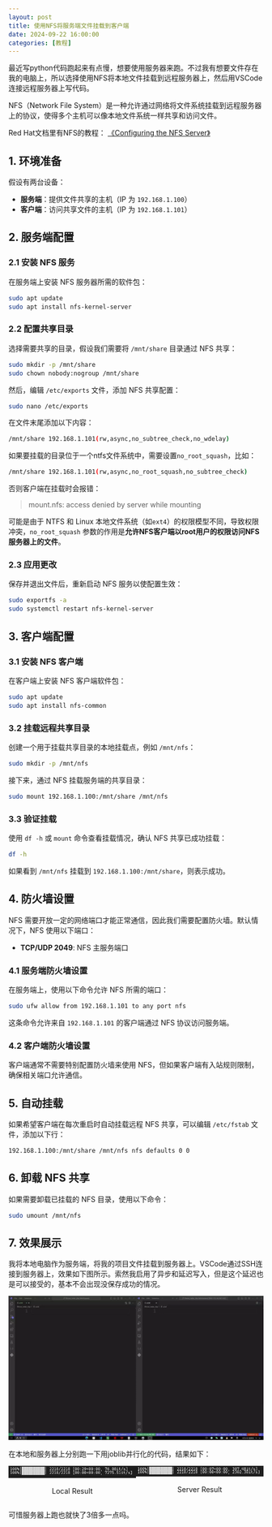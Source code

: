 ```yaml
---
layout: post
title: 使用NFS将服务端文件挂载到客户端
date: 2024-09-22 16:00:00
categories: [教程]
---
```


最近写python代码跑起来有点慢，想要使用服务器来跑。不过我有想要文件存在我的电脑上，所以选择使用NFS将本地文件挂载到远程服务器上，然后用VSCode连接远程服务器上写代码。


NFS（Network File System）是一种允许通过网络将文件系统挂载到远程服务器上的协议，使得多个主机可以像本地文件系统一样共享和访问文件。

Red Hat文档里有NFS的教程： [《Configuring the NFS Server》](https://docs.redhat.com/en/documentation/red_hat_enterprise_linux/7/html/storage_administration_guide/nfs-serverconfig#nfs-serverconfig-exports)
## 1. 环境准备
假设有两台设备：
- **服务端**：提供文件共享的主机（IP 为 `192.168.1.100`）
- **客户端**：访问共享文件的主机（IP 为 `192.168.1.101`）

## 2. 服务端配置

### 2.1 安装 NFS 服务
在服务端上安装 NFS 服务器所需的软件包：
```bash
sudo apt update
sudo apt install nfs-kernel-server
```

### 2.2 配置共享目录

选择需要共享的目录，假设我们需要将 `/mnt/share` 目录通过 NFS 共享：
```bash
sudo mkdir -p /mnt/share
sudo chown nobody:nogroup /mnt/share
```

然后，编辑 `/etc/exports` 文件，添加 NFS 共享配置：
```bash
sudo nano /etc/exports
```

在文件末尾添加以下内容：
```bash
/mnt/share 192.168.1.101(rw,async,no_subtree_check,no_wdelay)
```


如果要挂载的目录位于一个ntfs文件系统中，需要设置`no_root_squash`，比如：
```bash
/mnt/share 192.168.1.101(rw,async,no_root_squash,no_subtree_check)
```
否则客户端在挂载时会报错：
> mount.nfs: access denied by server while mounting

可能是由于 NTFS 和 Linux 本地文件系统（如`ext4`）的权限模型不同，导致权限冲突，`no_root_squash` 参数的作用是**允许NFS客户端以root用户的权限访问NFS服务器上的文件**。




### 2.3 应用更改
保存并退出文件后，重新启动 NFS 服务以使配置生效：
```bash
sudo exportfs -a
sudo systemctl restart nfs-kernel-server
```

## 3. 客户端配置

### 3.1 安装 NFS 客户端
在客户端上安装 NFS 客户端软件包：
```bash
sudo apt update
sudo apt install nfs-common
```

### 3.2 挂载远程共享目录
创建一个用于挂载共享目录的本地挂载点，例如 `/mnt/nfs`：
```bash
sudo mkdir -p /mnt/nfs
```

接下来，通过 NFS 挂载服务端的共享目录：
```bash
sudo mount 192.168.1.100:/mnt/share /mnt/nfs
```

### 3.3 验证挂载
使用 `df -h` 或 `mount` 命令查看挂载情况，确认 NFS 共享已成功挂载：
```bash
df -h
```
如果看到 `/mnt/nfs` 挂载到 `192.168.1.100:/mnt/share`，则表示成功。

## 4. 防火墙设置

NFS 需要开放一定的网络端口才能正常通信，因此我们需要配置防火墙。默认情况下，NFS 使用以下端口：
- **TCP/UDP 2049**: NFS 主服务端口

### 4.1 服务端防火墙设置
在服务端上，使用以下命令允许 NFS 所需的端口：
```bash
sudo ufw allow from 192.168.1.101 to any port nfs
```
这条命令允许来自 `192.168.1.101` 的客户端通过 NFS 协议访问服务端。

### 4.2 客户端防火墙设置
客户端通常不需要特别配置防火墙来使用 NFS，但如果客户端有入站规则限制，确保相关端口允许通信。

## 5. 自动挂载

如果希望客户端在每次重启时自动挂载远程 NFS 共享，可以编辑 `/etc/fstab` 文件，添加以下行：
```bash
192.168.1.100:/mnt/share /mnt/nfs nfs defaults 0 0
```

## 6. 卸载 NFS 共享
如果需要卸载已挂载的 NFS 目录，使用以下命令：
```bash
sudo umount /mnt/nfs
```

## 7. 效果展示

我将本地电脑作为服务端，将我的项目文件挂载到服务器上。VSCode通过SSH连接到服务器上，效果如下图所示。索然我启用了异步和延迟写入，但是这个延迟也是可以接受的，基本不会出现没保存成功的情况。

![NFS 文件写入](../assets/nfs/nfs_file_write.webp)

在本地和服务器上分别跑一下用joblib并行化的代码，结果如下：

<div style="display: flex; justify-content: space-around;">
    <div style="text-align: center;">
        <img src="../assets/nfs/local_res.png" alt="本地主机" style="max-width: 100%; height: auto;">
        <p>Local Result</p>
    </div>
    <div style="text-align: center;">
        <img src="../assets/nfs/server_res.png" alt="服务器" style="max-width: 100%; height: auto;">
        <p>Server Result</p>
    </div>
</div>

可惜服务器上跑也就快了3倍多一点吗。

